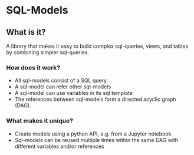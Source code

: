 # SQL-Models

## What is it?
A library that makes it easy to build complex sql-queries, views, and tables by combining simpler
sql-queries.

### How does it work? 
* All sql-models consist of a SQL query.
* A sql-model can refer other sql-models
* A sql-model can use variables in its sql template
* The references between sql-models form a directed acyclic graph (DAG).

### What makes it unique?
* Create models using a python API, e.g. from a Jupyter notebook
* Sql-models can be reused multiple times within the same DAG with different variables and/or references
